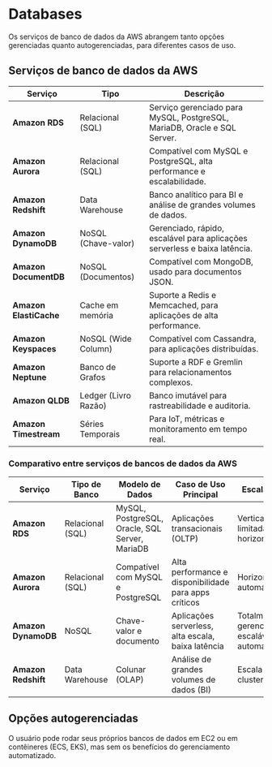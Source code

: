 # Databases

Os serviços de banco de dados da AWS abrangem tanto opções gerenciadas quanto
autogerenciadas, para diferentes casos de uso.

## Serviços de banco de dados da AWS

| Serviço               | Tipo                  | Descrição                                                                 |
|-----------------------|----------------------|---------------------------------------------------------------------------|
| **Amazon RDS**        | Relacional (SQL)    | Serviço gerenciado para MySQL, PostgreSQL, MariaDB, Oracle e SQL Server.|
| **Amazon Aurora**     | Relacional (SQL)    | Compatível com MySQL e PostgreSQL, alta performance e escalabilidade.    |
| **Amazon Redshift**   | Data Warehouse       | Banco analítico para BI e análise de grandes volumes de dados.           |
| **Amazon DynamoDB**   | NoSQL (Chave-valor) | Gerenciado, rápido, escalável para aplicações serverless e baixa latência.|
| **Amazon DocumentDB** | NoSQL (Documentos)   | Compatível com MongoDB, usado para documentos JSON.                      |
| **Amazon ElastiCache**| Cache em memória     | Suporte a Redis e Memcached, para aplicações de alta performance.        |
| **Amazon Keyspaces**  | NoSQL (Wide Column)  | Compatível com Cassandra, para aplicações distribuídas.                  |
| **Amazon Neptune**    | Banco de Grafos      | Suporte a RDF e Gremlin para relacionamentos complexos.                  |
| **Amazon QLDB**       | Ledger (Livro Razão) | Banco imutável para rastreabilidade e auditoria.                         |
| **Amazon Timestream** | Séries Temporais     | Para IoT, métricas e monitoramento em tempo real.                        |

### Comparativo entre serviços de bancos de dados da AWS

| Serviço        | Tipo de Banco    | Modelo de Dados       | Caso de Uso Principal                   | Escalabilidade         | Cobrança |
|---------------|------------------|------------------------|-----------------------------------------|------------------------|----------|
| **Amazon RDS** | Relacional (SQL) | MySQL, PostgreSQL, Oracle, SQL Server, MariaDB | Aplicações transacionais (OLTP)       | Vertical e limitada horizontalmente | Por instância e armazenamento |
| **Amazon Aurora** | Relacional (SQL) | Compatível com MySQL e PostgreSQL | Alta performance e disponibilidade para apps críticos | Horizontal e automática | Por instância e I/O |
| **Amazon DynamoDB** | NoSQL          | Chave-valor e documento | Aplicações serverless, alta escala, baixa latência | Totalmente gerenciado, escalável automaticamente | Por leitura/escrita e armazenamento |
| **Amazon Redshift** | Data Warehouse | Colunar (OLAP)       | Análise de grandes volumes de dados (BI) | Escala em clusters     | Por nó e armazenamento |


## Opções autogerenciadas

O usuário pode rodar seus próprios bancos de dados em EC2 ou em contêineres
(ECS, EKS), mas sem os benefícios do gerenciamento automatizado.
